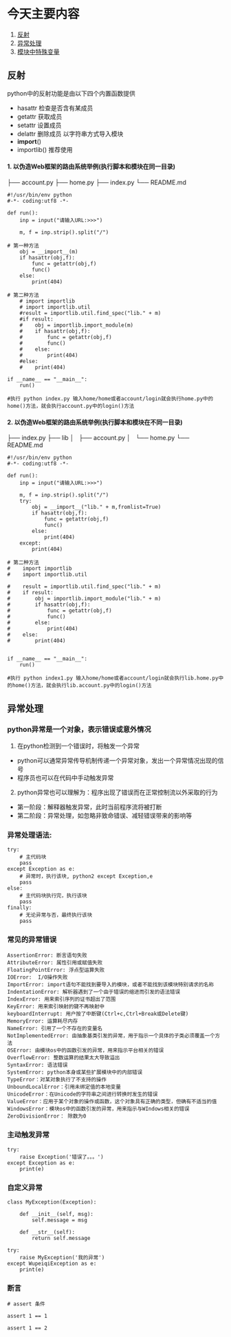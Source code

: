 # 今天主要内容
1. [反射](https://github.com/xiaozhiqi2000/learn_python/tree/master/day07#json%E6%A8%A1%E5%9D%97)
2. [异常处理](https://github.com/xiaozhiqi2000/learn_python/tree/master/day07#pickle%E6%A8%A1%E5%9D%97)
3. [模块中特殊变量](https://github.com/xiaozhiqi2000/learn_python/tree/master/day07#xml%E6%A8%A1%E5%9D%97)

## 反射

python中的反射功能是由以下四个内置函数提供
- hasattr 检查是否含有某成员
- getattr 获取成员
- setattr 设置成员
- delattr 删除成员
以字符串方式导入模块
- __import__()
- importlib() 推荐使用
#### 1. 以伪造Web框架的路由系统举例(执行脚本和模块在同一目录)
├── account.py
├── home.py
├── index.py
└── README.md
```
#!/usr/bin/env python
#-*- coding:utf8 -*-

def run():
    inp = input("请输入URL:>>>")

    m, f = inp.strip().split("/")

# 第一种方法
    obj = __import__(m)      
    if hasattr(obj,f):
        func = getattr(obj,f)
        func()
    else:
        print(404)

# 第二种方法
    # import importlib
    # import importlib.util
    #result = importlib.util.find_spec("lib." + m)
    #if result:
    #    obj = importlib.import_module(m)
    #    if hasattr(obj,f):
    #        func = getattr(obj,f)
    #        func()
    #    else:
    #        print(404)
    #else:
    #    print(404)

if __name__ == "__main__":
    run()

#执行 python index.py 输入home/home或者account/login就会执行home.py中的home()方法，就会执行account.py中的login()方法
```
#### 2. 以伪造Web框架的路由系统举例(执行脚本和模块在不同一目录)
├── index.py
├── lib
│   ├── account.py
│   └── home.py
└── README.md
```
#!/usr/bin/env python
#-*- coding:utf8 -*-

def run():
    inp = input("请输入URL:>>>")

    m, f = inp.strip().split("/")
    try:
        obj = __import__("lib." + m,fromlist=True)
        if hasattr(obj,f):
            func = getattr(obj,f)
            func()
        else:
            print(404)
    except:
        print(404)

# 第二种方法
#    import importlib
#    import importlib.util

#    result = importlib.util.find_spec("lib." + m)
#    if result:
#        obj = importlib.import_module("lib." + m)
#        if hasattr(obj,f):
#            func = getattr(obj,f)
#            func()
#        else:
#            print(404)
#    else:
#        print(404)


if __name__ == "__main__":
    run()

#执行 python index1.py 输入home/home或者account/login就会执行lib.home.py中的home()方法，就会执行lib.account.py中的login()方法
```
## 异常处理

### python异常是一个对象，表示错误或意外情况
1. 在python检测到一个错误时，将触发一个异常
- python可以通常异常传导机制传递一个异常对象，发出一个异常情况出现的信号
- 程序员也可以在代码中手动触发异常
2. python异常也可以理解为：程序出现了错误而在正常控制流以外采取的行为
- 第一阶段：解释器触发异常，此时当前程序流将被打断
- 第二阶段：异常处理，如忽略非致命错误、减轻错误带来的影响等

### 异常处理语法:
```
try:
    # 主代码块
    pass
except Exception as e:
    # 异常时，执行该块, python2 except Exception,e
    pass
else:
    # 主代码块执行完，执行该块
    pass
finally:
    # 无论异常与否，最终执行该块
    pass
```
### 常见的异常错误
```
AssertionError: 断言语句失败
AttributeError: 属性引用或赋值失败
FloatingPointError: 浮点型运算失败
IOError:  I/O操作失败
ImportError: import语句不能找到要导入的模块，或者不能找到该模块特别请求的名称
IndentationError: 解析器遇到了一个由于错误的缩进而引发的语法错误
IndexError: 用来索引序列的证书超出了范围
KeyError: 用来索引映射的键不再映射中
keyboardInterrupt: 用户按了中断键(Ctrl+c,Ctrl+Break或Delete键)
MemoryError: 运算耗尽内存
NameError: 引用了一个不存在的变量名
NotImplementedError: 由抽象基类引发的异常，用于指示一个具体的子类必须覆盖一个方法
OSError: 由模块os中的函数引发的异常，用来指示平台相关的错误
OverflowError: 整数运算的结果太大导致溢出
SyntaxError: 语法错误
SystemError: python本身或某些扩展模块中的内部错误
TypeError：对某对象执行了不支持的操作
UnboundLocalError：引用未绑定值的本地变量
UnicodeError：在Unicode的字符串之间进行转换时发生的错误
ValueError：应用于某个对象的操作或函数，这个对象具有正确的类型，但确有不适当的值
WindowsError：模块os中的函数引发的异常，用来指示与WIndows相关的错误
ZeroDivisionError： 除数为0
```
### 主动触发异常
```
try:
    raise Exception('错误了。。。')
except Exception as e:
    print(e)
```
### 自定义异常
```
class MyException(Exception):
  
    def __init__(self, msg):
        self.message = msg
  
    def __str__(self):
        return self.message
  
try:
    raise MyException('我的异常')
except WupeiqiException as e:
    print(e)
```
### 断言
```
# assert 条件
  
assert 1 == 1
  
assert 1 == 2
```













